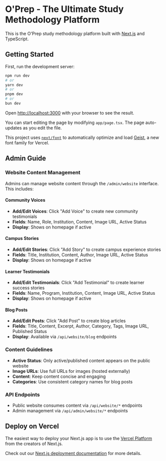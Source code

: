 # O'Prep - The Ultimate Study Methodology Platform

This is the O'Prep study methodology platform built with [Next.js](https://nextjs.org) and TypeScript.

## Getting Started

First, run the development server:

```bash
npm run dev
# or
yarn dev
# or
pnpm dev
# or
bun dev
```

Open [http://localhost:3000](http://localhost:3000) with your browser to see the result.

You can start editing the page by modifying `app/page.tsx`. The page auto-updates as you edit the file.

This project uses [`next/font`](https://nextjs.org/docs/app/building-your-application/optimizing/fonts) to automatically optimize and load [Geist](https://vercel.com/font), a new font family for Vercel.

## Admin Guide

### Website Content Management

Admins can manage website content through the `/admin/website` interface. This includes:

#### Community Voices

- **Add/Edit Voices**: Click "Add Voice" to create new community testimonials
- **Fields**: Name, Role, Institution, Content, Image URL, Active Status
- **Display**: Shows on homepage if active

#### Campus Stories

- **Add/Edit Stories**: Click "Add Story" to create campus experience stories
- **Fields**: Title, Institution, Content, Author, Image URL, Active Status
- **Display**: Shows on homepage if active

#### Learner Testimonials

- **Add/Edit Testimonials**: Click "Add Testimonial" to create learner success stories
- **Fields**: Name, Program, Institution, Content, Image URL, Active Status
- **Display**: Shows on homepage if active

#### Blog Posts

- **Add/Edit Posts**: Click "Add Post" to create blog articles
- **Fields**: Title, Content, Excerpt, Author, Category, Tags, Image URL, Published Status
- **Display**: Available via `/api/website/blog` endpoints

### Content Guidelines

- **Active Status**: Only active/published content appears on the public website
- **Image URLs**: Use full URLs for images (hosted externally)
- **Content**: Keep content concise and engaging
- **Categories**: Use consistent category names for blog posts

### API Endpoints

- Public website consumes content via `/api/website/*` endpoints
- Admin management via `/api/admin/website/*` endpoints

## Deploy on Vercel

The easiest way to deploy your Next.js app is to use the [Vercel Platform](https://vercel.com/new?utm_medium=default-template&filter=next.js&utm_source=create-next-app&utm_campaign=create-next-app-readme) from the creators of Next.js.

Check out our [Next.js deployment documentation](https://nextjs.org/docs/app/building-your-application/deploying) for more details.
